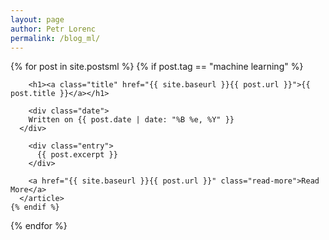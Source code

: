 ```yaml
---
layout: page
author: Petr Lorenc
permalink: /blog_ml/
---
```


<div class="posts">
  {% for post in site.postsml %}
    {% if post.tag == "machine learning" %}
      <article class="post">

        <h1><a class="title" href="{{ site.baseurl }}{{ post.url }}">{{ post.title }}</a></h1>

        <div class="date">
  	    Written on {{ post.date | date: "%B %e, %Y" }}
  	  </div>

        <div class="entry">
          {{ post.excerpt }}
        </div>
        
        <a href="{{ site.baseurl }}{{ post.url }}" class="read-more">Read More</a>
      </article>
    {% endif %}
  {% endfor %}
</div>